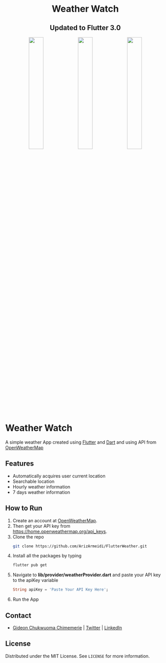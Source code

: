 <h1 align="center">Weather Watch</h1>
<h2 align="center">Updated to Flutter 3.0</h2>

<p align="center">
<img src="https://user-images.githubusercontent.com/60814961/209642694-cc9f7a28-96cc-419a-bb5c-6fb23d7befe2.png" width="30%"></img> 
<img src="https://user-images.githubusercontent.com/60814961/209642769-c81b7288-34d8-4a95-ab14-54a31dbfeb10.png" width="30%"></img> 
<img src="https://user-images.githubusercontent.com/60814961/209642813-6a1a32ae-7a39-48b9-ad95-e99f8cce72fb.png" width="30%"></img> 
</p>

# Weather Watch

A simple weather App created using [Flutter](https://flutter.dev/) and [Dart](https://dart.dev/) and using API from [OpenWeatherMap](https://openweathermap.org/)

## Features

- Automatically acquires user current location
- Searchable location
- Hourly weather information
- 7 days weather information

## How to Run

1. Create an account at [OpenWeatherMap](https://openweathermap.org/).
2. Then get your API key from https://home.openweathermap.org/api_keys.
3. Clone the repo
   ```sh
   git clone https://github.com/ArizArmeidi/FlutterWeather.git
   ```
4. Install all the packages by typing
   ```sh
   flutter pub get
   ```
5. Navigate to **lib/provider/weatherProvider.dart** and paste your API key to the apiKey variable
   ```dart
   String apiKey = 'Paste Your API Key Here';
   ```
6. Run the App

## Contact

- [Gideon Chukwuoma Chimemerie](https://github.com/egideons) | [Twitter](https://twitter.com/egideonchuks) | [LinkedIn](https://www.linkedin.com/in/gideon-chukwuoma-019203235/)

## License

Distributed under the MIT License. See `LICENSE` for more information.

